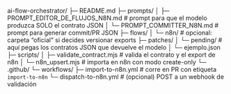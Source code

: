 ai-flow-orchestrator/
├─ README.md
├─ prompts/
│  ├─ PROMPT_EDITOR_DE_FLUJOS_N8N.md      # prompt para que el modelo produzca SOLO el contrato JSON
│  └─ PROMPT_COMMITTER_N8N.md             # prompt para generar commit/PR JSON
├─ flows/
│  └─ n8n/                                # opcional: carpeta “oficial” si decides versionar exports
├─ patches/
│  └─ pending/                            # aquí pegas los contratos JSON que devuelve el modelo
│     └─ ejemplo.json
├─ scripts/
│  ├─ validate_contract.mjs               # valida el contrato y el export de n8n
│  └─ n8n_upsert.mjs                      # importa en n8n con modo create-only
└─ .github/
   └─ workflows/
      ├─ import-to-n8n.yml                # corre en PR con etiqueta `import-to-n8n`
      └─ dispatch-to-n8n.yml              # (opcional) POST a un webhook de validación
